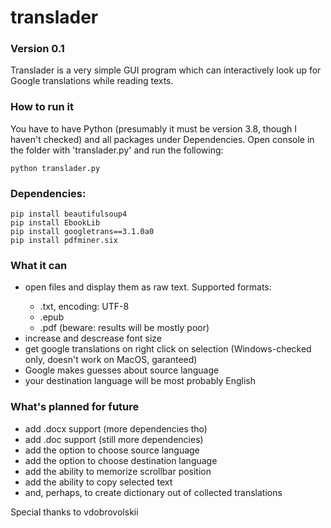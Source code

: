 # translader

### Version 0.1

Translader is a very simple GUI program which can interactively look up for Google translations while reading texts.

### How to run it

You have to have Python (presumably it must be version 3.8, though I haven't checked) and all packages under Dependencies. Open console in the folder with 'translader.py' and run the following:

    python translader.py
    

### Dependencies:

    pip install beautifulsoup4
    pip install EbookLib
    pip install googletrans==3.1.0a0
    pip install pdfminer.six


### What it can

<ul>
    <li>open files and display them as raw text. Supported formats:</li>
        <ul>
            <li>.txt, encoding: UTF-8</li>
            <li>.epub</li>
            <li>.pdf (beware: results will be mostly poor)</li>
        </ul>
    <li>increase and descrease font size</li>
    <li>get google translations on right click on selection (Windows-checked only, doesn't work on MacOS, garanteed)</li>
    <li>Google makes guesses about source language</li>
    <li>your destination language will be most probably English</li>
</ul>

### What's planned for future

<ul>
    <li>add .docx support (more dependencies tho)</li>
    <li>add .doc support (still more dependencies)</li>
    <li>add the option to choose source language</li>
    <li>add the option to choose destination language</li>
    <li>add the ability to memorize scrollbar position</li>
    <li>add the ability to copy selected text</li>
    <li>and, perhaps, to create dictionary out of collected translations</li>
</ul>


Special thanks to vdobrovolskii
